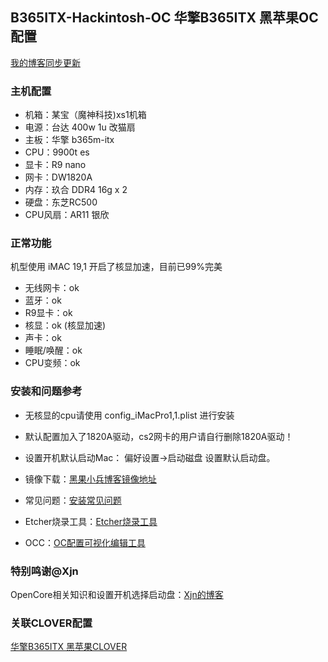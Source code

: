 ## B365ITX-Hackintosh-OC 华擎B365ITX 黑苹果OC 配置

[我的博客同步更新](https://www.chenweikang.top/?p=846 "左手代码右手诗")

### 主机配置
- 机箱：某宝（魔神科技)xs1机箱
- 电源：台达 400w 1u 改猫扇 
- 主板：华擎 b365m-itx
- CPU：9900t es
- 显卡：R9 nano
- 网卡：DW1820A
- 内存：玖合 DDR4 16g x 2
- 硬盘：东芝RC500 
- CPU风扇：AR11 银欣 

### 正常功能
机型使用 iMAC 19,1 开启了核显加速，目前已99%完美
- 无线网卡：ok
- 蓝牙：ok
- R9显卡：ok
- 核显：ok (核显加速)
- 声卡：ok
- 睡眠/唤醒：ok
- CPU变频：ok

### 安装和问题参考

- 无核显的cpu请使用 config_iMacPro1,1.plist 进行安装

- 默认配置加入了1820A驱动，cs2网卡的用户请自行删除1820A驱动！

- 设置开机默认启动Mac： 偏好设置->启动磁盘 设置默认启动盘。
 
- 镜像下载：[黑果小兵博客镜像地址](https://blog.daliansky.net/macOS-Catalina-10.15.1-19B88-Release-version-with-Clover-5098-original-image-Double-EFI-Version.html "黑果小兵10.15.1镜像")

- 常见问题：[安装常见问题](https://blog.daliansky.net/Common-problems-and-solutions-in-macOS-Catalina-10.15-installation.html "安装常见问题")

- Etcher烧录工具：[Etcher烧录工具](https://www.balena.io/etcher/ "Etcher烧录工具")

- OCC：[OC配置可视化编辑工具](https://mackie100projects.altervista.org/download-opencore-configurator/ "OCC")

### 特别鸣谢@Xjn
OpenCore相关知识和设置开机选择启动盘：[Xjn的博客](https://blog.xjn819.com/?p=543 "Xjn的博客")

### 关联CLOVER配置
[华擎B365ITX 黑苹果CLOVER](https://github.com/Good0007/B365ITX-Hackintosh-CLOVER "华擎B365ITX - CLOVER")

